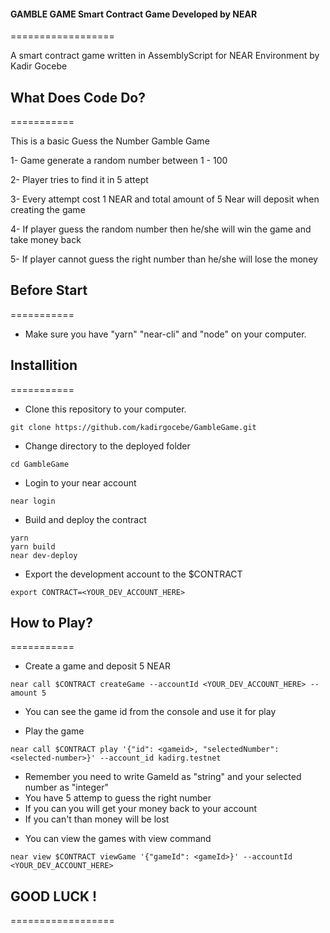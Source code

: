 #### GAMBLE GAME Smart Contract Game Developed by NEAR
==================

A smart contract game written in AssemblyScript for NEAR Environment by Kadir Gocebe


## What Does Code Do?
===========

This is a basic Guess the Number Gamble Game
 
1- Game generate a random number between 1 - 100

2- Player tries to find it in 5 attept

3- Every attempt cost 1 NEAR and total amount of 5 Near will deposit when creating the game 

4- If player guess the random number then he/she will win the game and take money back 

5- If player cannot guess the right number than he/she will lose the money

## Before Start
===========
* Make sure you have "yarn"  "near-cli" and "node" on your computer. 

## Installition
===========
* Clone this repository to your computer.
```
git clone https://github.com/kadirgocebe/GambleGame.git
```
* Change directory to the deployed folder
```
cd GambleGame
```
* Login to your near account
```
near login
```
* Build and deploy the contract
```
yarn
yarn build
near dev-deploy
```
* Export the development account to the $CONTRACT
```
export CONTRACT=<YOUR_DEV_ACCOUNT_HERE>
```

## How to Play?
===========
* Create a game and deposit 5 NEAR 
```
near call $CONTRACT createGame --accountId <YOUR_DEV_ACCOUNT_HERE> --amount 5
```
- You can see the game id from the console and use it for play 

* Play the game
```
near call $CONTRACT play '{"id": <gameid>, "selectedNumber": <selected-number>}' --account_id kadirg.testnet
```
- Remember you need to write GameId as "string" and your selected number as "integer"
- You have 5 attemp to guess the right number
- If you can you will get your money back to your account
- If you can't than money will be lost
 

* You can view the games with view command
```
near view $CONTRACT viewGame '{"gameId": <gameId>}' --accountId <YOUR_DEV_ACCOUNT_HERE>
```

## GOOD LUCK !
==================
